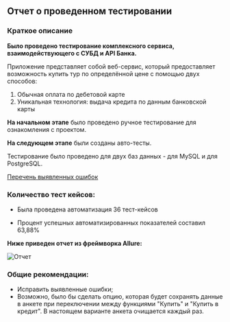 ## Отчет о проведенном тестировании
### Краткое описание
**Было проведено тестирование комплексного сервиса, взаимодействующего с СУБД и API Банка.**

Приложение представляет собой веб-сервис, который предоставляет возможность купить тур по определённой цене с помощью двух способов:

1. Обычная оплата по дебетовой карте
2. Уникальная технология: выдача кредита по данным банковской карты

**На начальном этапе** было проведено ручное тестирование для ознакомления с проектом.

**На следующем этапе** были созданы авто-тесты.

Тестирование было проведено для двух баз данных - для MySQL и для PostgreSQL.

[Перечень выявленных ошибок](https://github.com/SotAnk/Diplomy/issues)

### Количество тест кейсов:
* Была проведена автоматизация 36 тест-кейсов

* Процент успешных автоматизированных показателей составил 63,88%

**Ниже приведен отчет из фреймворка Allure:**

![Отчет](https://user-images.githubusercontent.com/91320381/161424438-119a5ac6-3fd6-420d-8ce8-c30666616518.png)

### Общие рекомендации:
* Исправить выявленные ошибки;
* Возможно, было бы сделать опцию, которая будет сохранять данные в анкете при переключении между функциями "Купить" и "Купить в кредит". В настоящем варианте анкета очищается каждый раз.